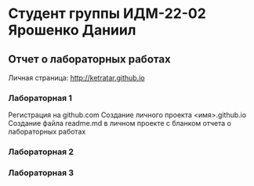 # Студент группы ИДМ-22-02 Ярошенко Даниил
## Отчет о лабораторных работах
Личная страница: http://ketratar.github.io
### Лабораторная 1

Регистрация на github.com
Создание личного проекта <имя>.github.io
Создание файла readme.md в личном проекте с бланком отчета о лабораторных работах

### Лабораторная 2
### Лабораторная 3
